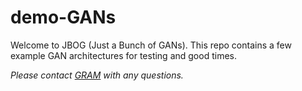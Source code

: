 # demo-GANs

Welcome to JBOG (Just a Bunch of GANs). This repo contains a few example GAN architectures for testing and good times.

*Please contact [GRAM](https://gra.m-gan.sl) with any questions.*
